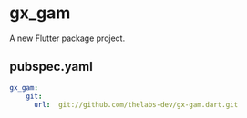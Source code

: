 # gx_gam

A new Flutter package project.

## pubspec.yaml

```yaml
gx_gam: 
    git:
      url:  git://github.com/thelabs-dev/gx-gam.dart.git
```
